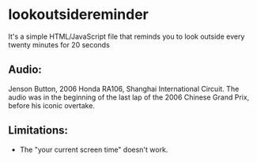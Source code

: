 # lookoutsidereminder
It's a simple HTML/JavaScript file that reminds you to look outside every twenty minutes for 20 seconds

## Audio:
Jenson Button, 2006 Honda RA106, Shanghai International Circuit.
The audio was in the beginning of the last lap of the 2006 Chinese Grand Prix, before his iconic overtake.

## Limitations:
- The "your current screen time" doesn't work. 
